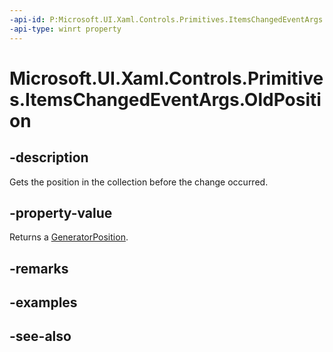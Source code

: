 ```yaml
---
-api-id: P:Microsoft.UI.Xaml.Controls.Primitives.ItemsChangedEventArgs.OldPosition
-api-type: winrt property
---
```


<!-- Property syntax
public Windows.UI.Xaml.Controls.Primitives.GeneratorPosition OldPosition { get; }
-->

# Microsoft.UI.Xaml.Controls.Primitives.ItemsChangedEventArgs.OldPosition

## -description
Gets the position in the collection before the change occurred.

## -property-value
Returns a [GeneratorPosition](generatorposition.md).

## -remarks

## -examples

## -see-also
